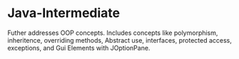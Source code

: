 # Java-Intermediate

Futher addresses OOP concepts.   Includes concepts like polymorphism, inheritence, overriding methods, Abstract use, interfaces, protected access, exceptions, and Gui Elements with JOptionPane.
